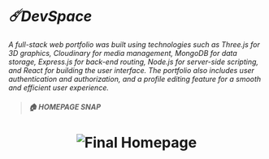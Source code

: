 # *☄️DevSpace*

*A full-stack web portfolio was built using technologies such as Three.js for 3D graphics, Cloudinary for media management, MongoDB for data storage, Express.js for back-end routing, Node.js for server-side scripting, and React for building the user interface. The portfolio also includes user authentication and authorization, and a profile editing feature for a smooth and efficient user experience.*

>##### *🏠 HOMEPAGE SNAP*
<h1 align="center">
	<img alt="Final Homepage" src="https://github.com/uuvedant4/__vedant4.io/blob/main/homePageSnap.gif"/>
</h1>
